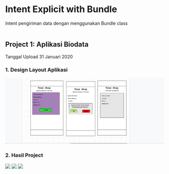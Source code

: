 # Intent Explicit with Bundle
Intent pengiriman data dengan menggunakan Bundle class
<br><br>
## Project 1: Aplikasi Biodata
Tanggal Upload 31 Januari 2020
### 1. Design Layout Aplikasi 
<img src="ScreenShot/drawio.PNG"/>

### 2. Hasil Project
<img src="ScreenShot/WhatsApp Image 2020-01-31 at 8.46.26 AM"/>
<img src="ScreenShot/WhatsApp Image 2020-01-31 at 8.46.26 AM(1)"/>
<img src="ScreenShot/WhatsApp Image 2020-01-31 at 8.46.26 AM(2)"/>
